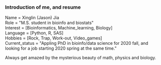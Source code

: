 ### Introduction of me, and resume 
Name = Xinglin (Jason) Jia <br>
Role = "M.S. student in bioinfo and biostats" <br>
Interest = [Bioinformatics, Machine_learning, Biology] <br>
Language = [Python, R, SAS] <br>
Hobbies = [Rock, Trap, Work-out, Video_games] <br>
Current_status = "Appling PhD in bioinfo/data science for 2020 fall,
                  and looking for a job starting 2020 spring at the same time." <br>



Always get amazed by the mysterious beauty of math, physics and biology.       
